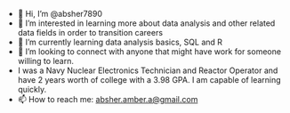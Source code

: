 - 👋 Hi, I’m @absher7890
- 👀 I’m interested in learning more about data analysis and other related data fields in order to transition careers
- 🌱 I’m currently learning data analysis basics, SQL and R
- 💞️ I’m looking to connect with anyone that might have work for someone willing to learn. 
- I was a Navy Nuclear Electronics Technician and Reactor Operator and have 2 years worth of college with a 3.98 GPA. I am capable of learning quickly.
- 📫 How to reach me: absher.amber.a@gmail.com

<!---
absher7890/absher7890 is a ✨ special ✨ repository because its `README.md` (this file) appears on your GitHub profile.
You can click the Preview link to take a look at your changes.
--->
